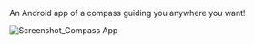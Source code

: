 An Android app of a compass guiding you anywhere you want!

![Screenshot_Compass App](https://github.com/user-attachments/assets/24d5307f-33dd-448d-a365-4eb8a9397617)
